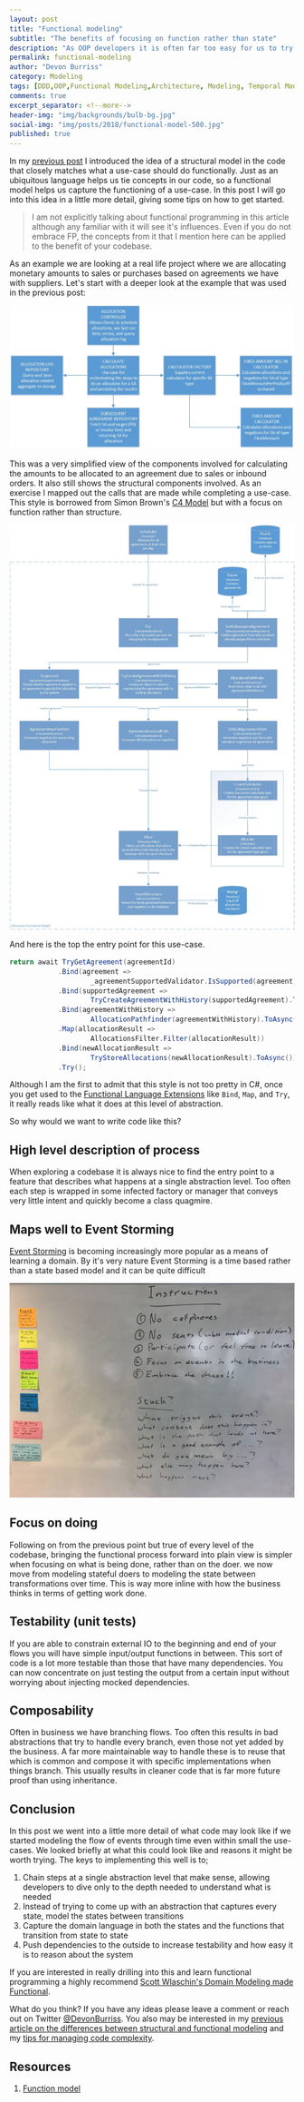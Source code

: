 ```yaml
---
layout: post
title: "Functional modeling"
subtitle: "The benefits of focusing on function rather than state"
description: "As OOP developers it is often far too easy for us to try create a model that captures every state. This is almost always a poor abstraction. What if instead of trying to model every possible state at rest we modeled the change of state over time? This article explores what that might look like."
permalink: functional-modeling
author: "Devon Burriss"
category: Modeling
tags: [DDD,OOP,Functional Modeling,Architecture, Modeling, Temporal Modeling]
comments: true
excerpt_separator: <!--more-->
header-img: "img/backgrounds/bulb-bg.jpg"
social-img: "img/posts/2018/functional-model-500.jpg"
published: true
---
```


In my [previous post](/functional-structural-impedance-mismatch) I introduced the idea of a structural model in the code that closely matches what a use-case should do functionally. Just as an ubiquitous language helps us tie concepts in our code, so a functional model helps us capture the functioning of a use-case. In this post I will go into this idea in a little more detail, giving some tips on how to get started.
<!--more-->

> I am not explicitly talking about functional programming in this article although any familiar with it will see it's influences. Even if you do not embrace FP, the concepts from it that I mention here can be applied to the benefit of your codebase.

As an example we are looking at a real life project where we are allocating monetary amounts to sales or purchases based on agreements we have with suppliers.
Let's start with a deeper look at the example that was used in the previous post:

![Allocation functional structure](/img/posts/2018/functional-structure.jpg)

This was a very simplified view of the components involved for calculating the amounts to be allocated to an agreement due to sales or inbound orders. It also still shows the structural components involved. As an exercise I mapped out the calls that are made while completing a use-case. This style is borrowed from Simon Brown's [C4 Model](https://c4model.com) but with a focus on function rather than structure.

![Allocation functional structure](/img/posts/2018/functional-model.jpg)

And here is the top the entry point for this use-case.

```csharp
return await TryGetAgreement(agreementId)
            .Bind(agreement => 
                    _agreementSupportedValidator.IsSupported(agreement).ToAsync())
            .Bind(supportedAgreement => 
                    TryCreateAgreementWithHistory(supportedAgreement).ToAsync())
            .Bind(agreementWithHistory => 
                    AllocationPathfinder(agreementWithHistory).ToAsync())
            .Map(allocationResult => 
                    AllocationsFilter.Filter(allocationResult))
            .Bind(newAllocationResult => 
                    TryStoreAllocations(newAllocationResult).ToAsync())
            .Try();
```

Although I am the first to admit that this style is not too pretty in C#, once you get used to the [Functional Language Extensions](https://github.com/louthy/language-ext) like `Bind`, `Map`, and `Try`, it really reads like what it does at this level of abstraction.

So why would we want to write code like this?

## High level description of process

When exploring a codebase it is always nice to find the entry point to a feature that describes what happens at a single abstraction level. Too often each step is wrapped in some infected factory or manager that conveys very little intent and quickly become a class quagmire.

## Maps well to Event Storming

[Event Storming](https://www.eventstorming.com/) is becoming increasingly more popular as a means of learning a domain. By it's very nature Event Storming is a time based rather than a state based model and it can be quite difficult 

![Event Storming legend](/img/posts/2018/es-legend.jpg)

## Focus on doing

Following on from the previous point but true of every level of the codebase, bringing the functional process forward into plain view is simpler when focusing on what is being done, rather than on the doer. we now move from modeling stateful doers to modeling the state between transformations over time. This is way more inline with how the business thinks in terms of getting work done.

## Testability (unit tests)

If you are able to constrain external IO to the beginning and end of your flows you will have simple input/output functions in between. This sort of code is a lot more testable than those that have many dependencies. You can now concentrate on just testing the output from a certain input without worrying about injecting mocked dependencies.

## Composability

Often in business we have branching flows. Too often this results in bad abstractions that try to handle every branch, even those not yet added by the business. A far more maintainable way to handle these is to reuse that which is common and compose it with specific implementations when things branch. This usually results in cleaner code that is far more future proof than using inheritance.

## Conclusion

In this post we went into a little more detail of what code may look like if we started modeling the flow of events through time even within small the use-cases. We looked briefly at what this could look like and reasons it might be worth trying. The keys to implementing this well is to;

1. Chain steps at a single abstraction level that make sense, allowing developers to dive only to the depth needed to understand what is needed
1. Instead of trying to come up with an abstraction that captures every state, model the states between transitions
1. Capture the domain language in both the states and the functions that transition from state to state
1. Push dependencies to the outside to increase testability and how easy it is to reason about the system

If you are interested in really drilling into this and learn functional programming a highly recommend [Scott Wlaschin's Domain Modeling made Functional](https://pragprog.com/book/swdddf/domain-modeling-made-functional).

What do you think? If you have any ideas please leave a comment or reach out on Twitter [@DevonBurriss](https://twitter.com/DevonBurriss). You also may be interested in my [previous article on the differences between structural and functional modeling](/functional-structural-impedance-mismatch) and my [tips for managing code complexity](/managing-code-complexity).

## Resources

1. [Function model](https://en.wikipedia.org/wiki/Function_model)